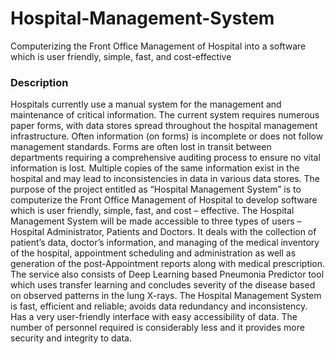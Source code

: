 # Hospital-Management-System
Computerizing the Front Office Management of Hospital into a software which is user friendly, simple, fast, and cost-effective

### Description
Hospitals currently use a manual system for the management and maintenance of critical
information. The current system requires numerous paper forms, with data stores spread
throughout the hospital management infrastructure. Often information (on forms) is incomplete
or does not follow management standards. Forms are often lost in transit between departments
requiring a comprehensive auditing process to ensure no vital information is lost. Multiple
copies of the same information exist in the hospital and may lead to inconsistencies in data in
various data stores.
The purpose of the project entitled as “Hospital Management System” is to computerize the
Front Office Management of Hospital to develop software which is user friendly, simple, fast,
and cost – effective. The Hospital Management System will be made accessible to three types
of users – Hospital Administrator, Patients and Doctors. It deals with the collection of patient’s
data, doctor’s information, and managing of the medical inventory of the hospital, appointment
scheduling and administration as well as generation of the post-Appointment reports along with
medical prescription. The service also consists of Deep Learning based Pneumonia Predictor
tool which uses transfer learning and concludes severity of the disease based on observed
patterns in the lung X-rays.
The Hospital Management System is fast, efficient and reliable; avoids data redundancy and
inconsistency. Has a very user-friendly interface with easy accessibility of data. The number
of personnel required is considerably less and it provides more security and integrity to data.
